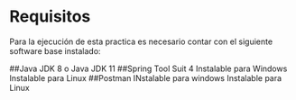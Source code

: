 # Requisitos
Para la ejecución de esta practica es necesario contar con el siguiente software base instalado:

##Java JDK 8 o Java JDK 11
##Spring Tool Suit 4
Instalable para Windows 
Instalable para Linux
##Postman
INstalable para windows 
Instalable para Linux

